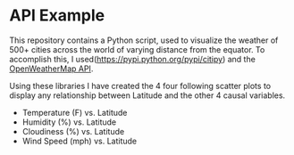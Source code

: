 # API Example

This repository contains a Python script, used to visualize the weather of 500+ cities across the world of varying distance from the equator. To accomplish this, I used(https://pypi.python.org/pypi/citipy) and the [OpenWeatherMap API](https://openweathermap.org/api).

Using these libraries I have created the 4 four following scatter plots to display any relationship between Latitude and the other 4 causal variables.

* Temperature (F) vs. Latitude
* Humidity (%) vs. Latitude
* Cloudiness (%) vs. Latitude
* Wind Speed (mph) vs. Latitude